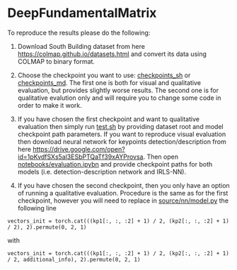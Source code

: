 # DeepFundamentalMatrix
To reproduce the results please do the following:
1) Download South Building dataset from here https://colmap.github.io/datasets.html and convert its data using COLMAP to binary format.

2) Choose the checkpoint you want to use: [checkpoints_sh](checkpoints_sh) or [checkpoints_md](checkpoints_md). The first one is both for visual and qualitative evaluation, but provides slightly worse results. The second one is for qualitative evalution only and will require you to change some code in order to make it work.

3) If you have chosen the first checkpoint and want to qualitative evaluation then simply run [test.sh](test.sh) by providing dataset root and model checkpoint path parameters. 
If you want to reproduce visual evaluation then download neural network for keypoints detection/description from here https://drive.google.com/open?id=1pKvdfSXs5al3ESbPTQaTf39xAYProvsa. Then open [notebooks/evaluation.ipybn](notebooks/evaluation.ipybn) and provide checkpoint paths for both models (i.e. detection-description network and IRLS-NN).

4) If you have chosen the second checkpoint, then you only have an option of running a qualitative evaluation. Procedure is the same as for the first checkpoint, however you will need to replace in [source/nn/model.py](source/nn/model.py) the following line 

```
vectors_init = torch.cat(((kp1[:, :, :2] + 1) / 2, (kp2[:, :, :2] + 1) / 2), 2).permute(0, 2, 1)
```

with 

```
vectors_init = torch.cat(((kp1[:, :, :2] + 1) / 2, (kp2[:, :, :2] + 1) / 2, additional_info), 2).permute(0, 2, 1)
```

